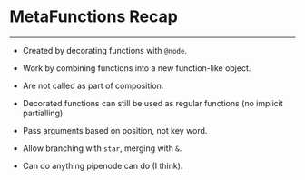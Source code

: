 # MetaFunctions Recap
______


* Created by decorating functions with `@node`.

* Work by combining functions into a new function-like object.

* Are not called as part of composition.

* Decorated functions can still be used as regular functions (no implicit partialling).

* Pass arguments based on position, not key word.

* Allow branching with `star`, merging with `&`.

* Can do anything pipenode can do (I think). 
